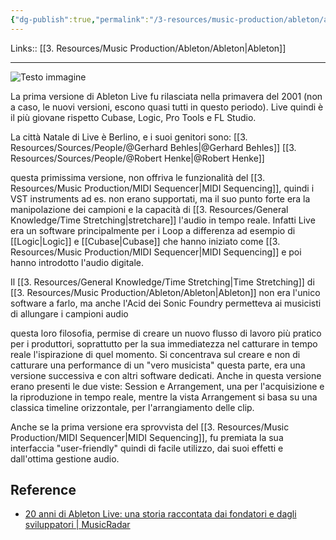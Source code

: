 ```yaml
---
{"dg-publish":true,"permalink":"/3-resources/music-production/ableton/ableton-live-1/"}
---
```


Links:: [[3. Resources/Music Production/Ableton/Ableton\|Ableton]]
 
---
![Testo immagine](https://mikcommunity.blob.core.windows.net/blogimages/2f7ef979-cb8c-41c3-ac59-9ca92d89ce75_B1NcVExIcAAqiwC.png)

La prima versione di Ableton Live fu rilasciata nella primavera del 2001 (non a caso, le nuovi versioni, escono quasi tutti in questo periodo). Live quindi è il più giovane rispetto Cubase, Logic, Pro Tools e FL Studio.

La città Natale di Live è Berlino, e i suoi genitori sono: [[3. Resources/Sources/People/@Gerhard Behles\|@Gerhard Behles]] [[3. Resources/Sources/People/@Robert Henke\|@Robert Henke]]

questa primissima versione, non offriva le funzionalità del [[3. Resources/Music Production/MIDI Sequencer\|MIDI Sequencing]], quindi i VST instruments ad es. non erano supportati, ma il suo punto forte era la manipolazione dei campioni e la capacità di [[3. Resources/General Knowledge/Time Stretching\|stretchare]] l'audio in tempo reale. Infatti Live era un software principalmente per i Loop a differenza ad esempio di [[Logic\|Logic]] e [[Cubase\|Cubase]] che hanno iniziato come [[3. Resources/Music Production/MIDI Sequencer\|MIDI Sequencing]] e poi hanno introdotto l'audio digitale.

Il [[3. Resources/General Knowledge/Time Stretching\|Time Stretching]] di [[3. Resources/Music Production/Ableton/Ableton\|Ableton]] non era l'unico software a farlo, ma anche l'Acid dei Sonic Foundry permetteva ai musicisti di allungare i campioni audio 

questa loro filosofia, permise di creare un nuovo flusso di lavoro più pratico per i produttori, soprattutto per la sua immediatezza nel catturare in tempo reale l'ispirazione di quel momento. Si concentrava sul creare e non di catturare una performance di un "vero musicista" questa parte, era una versione successiva e con altri software dedicati. 
Anche in questa versione erano presenti le due viste: Session e Arrangement, una per l'acquisizione e la riproduzione in tempo reale, mentre la vista Arrangement si basa su una classica timeline orizzontale, per l'arrangiamento delle clip.


Anche se la prima versione era sprovvista del [[3. Resources/Music Production/MIDI Sequencer\|MIDI Sequencing]], fu premiata la sua interfaccia "user-friendly" quindi di facile utilizzo, dai suoi effetti e dall'ottima gestione audio. 


## Reference

- [20 anni di Ableton Live: una storia raccontata dai fondatori e dagli sviluppatori | MusicRadar](https://www.musicradar.com/news/story-of-ableton-live-at-20)


